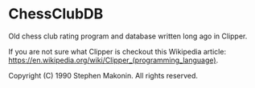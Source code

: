 # ChessClubDB

Old chess club rating program and database written long ago in Clipper. 

If you are not sure what Clipper is checkout this Wikipedia article: https://en.wikipedia.org/wiki/Clipper_(programming_language).

Copyright (C) 1990 Stephen Makonin. All rights reserved.
